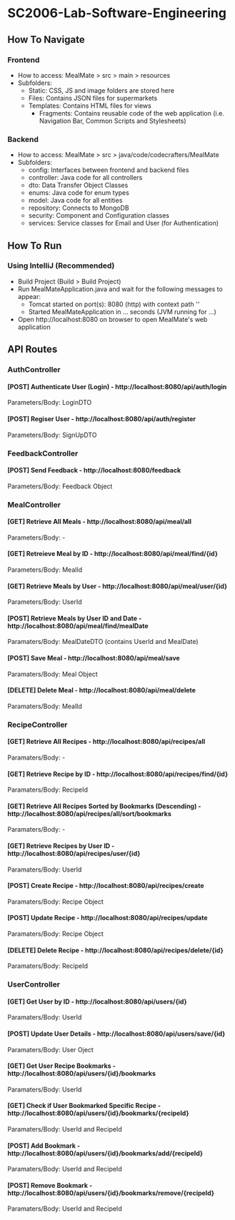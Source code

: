 # SC2006-Lab-Software-Engineering

## How To Navigate
### Frontend
- How to access: MealMate > src > main > resources 
- Subfolders:
	- Static: CSS, JS and image folders are stored here
	- Files: Contains JSON files for supermarkets
	- Templates: Contains HTML files for views
		- Fragments: Contains reusable code of the web application (i.e. Navigation Bar, Common Scripts and Stylesheets)

### Backend
- How to access: MealMate > src > java/code/codecrafters/MealMate
- Subfolders:
	- config: Interfaces between frontend and backend files
	- controller: Java code for all controllers
	- dto: Data Transfer Object Classes
	- enums: Java code for enum types
	- model: Java code for all entities
	- repository: Connects to MongoDB
	- security: Component and Configuration classes
	- services: Service classes for Email and User (for Authentication)

## How To Run
### Using IntelliJ (Recommended)
- Build Project (Build > Build Project)
- Run MealMateApplication.java and wait for the following messages to appear:
	- Tomcat started on port(s): 8080 (http) with context path ''
	- Started MealMateApplication in ... seconds (JVM running for ...)
- Open http://localhost:8080 on browser to open MealMate's web application

## API Routes
### AuthController

#### [POST] Authenticate User (Login) - http://localhost:8080/api/auth/login
Parameters/Body: LoginDTO

#### [POST] Regiser User - http://localhost:8080/api/auth/register
Parameters/Body: SignUpDTO

### FeedbackController

#### [POST] Send Feedback - http://localhost:8080/feedback
Parameters/Body: Feedback Object

### MealController

#### [GET] Retrieve All Meals - http://localhost:8080/api/meal/all
Parameters/Body: -


#### [GET] Retreieve Meal by ID - http://localhost:8080/api/meal/find/{id}
Parameters/Body: MealId


#### [GET] Retrieve Meals by User - http://localhost:8080/api/meal/user/{id}
Parameters/Body: UserId


#### [POST] Retrieve Meals by User ID and Date - http://localhost:8080/api/meal/find/mealDate
Paramaters/Body: MealDateDTO (contains UserId and MealDate)


#### [POST] Save Meal - http://localhost:8080/api/meal/save
Paramaters/Body: Meal Object


#### [DELETE] Delete Meal - http://localhost:8080/api/meal/delete
Paramaters/Body: MealId



### RecipeController

#### [GET] Retrieve All Recipes - http://localhost:8080/api/recipes/all
Paramaters/Body: -


#### [GET] Retrieve Recipe by ID - http://localhost:8080/api/recipes/find/{id}
Paramaters/Body: RecipeId


#### [GET] Retrieve All Recipes Sorted by Bookmarks (Descending) - http://localhost:8080/api/recipes/all/sort/bookmarks
Paramaters/Body: -


#### [GET] Retrieve Recipes by User ID - http://localhost:8080/api/recipes/user/{id}
Paramaters/Body: UserId


#### [POST] Create Recipe - http://localhost:8080/api/recipes/create
Paramaters/Body: Recipe Object


#### [POST] Update Recipe - http://localhost:8080/api/recipes/update
Paramaters/Body: Recipe Object


#### [DELETE] Delete Recipe - http://localhost:8080/api/recipes/delete/{id}
Paramaters/Body: RecipeId


### UserController

#### [GET] Get User by ID - http://localhost:8080/api/users/{id}
Paramaters/Body: UserId


#### [POST] Update User Details - http://localhost:8080/api/users/save/{id}
Paramaters/Body: User Oject


#### [GET] Get User Recipe Bookmarks - http://localhost:8080/api/users/{id}/bookmarks
Paramaters/Body: UserId


#### [GET] Check if User Bookmarked Specific Recipe - http://localhost:8080/api/users/{id}/bookmarks/{recipeId}
Paramaters/Body: UserId and RecipeId


#### [POST] Add Bookmark - http://localhost:8080/api/users/{id}/bookmarks/add/{recipeId}
Paramaters/Body: UserId and RecipeId


#### [POST] Remove Bookmark - http://localhost:8080/api/users/{id}/bookmarks/remove/{recipeId}
Paramaters/Body: UserId and RecipeId
